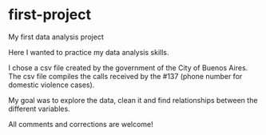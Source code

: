 # first-project
My first data analysis project

Here I wanted to practice my data analysis skills.

I chose a csv file created by the government of the City of Buenos Aires. The csv file compiles the calls received by the #137 (phone number for domestic violence cases). 

My goal was to explore the data, clean it and find relationships between the different variables.

All comments and corrections are welcome!

